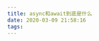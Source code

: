 ```yaml
---
title: async和await到底是什么
date: 2020-03-09 21:58:16
tags:
---
```


<p style="display: none">https://segmentfault.com/a/1190000007535316</p>

